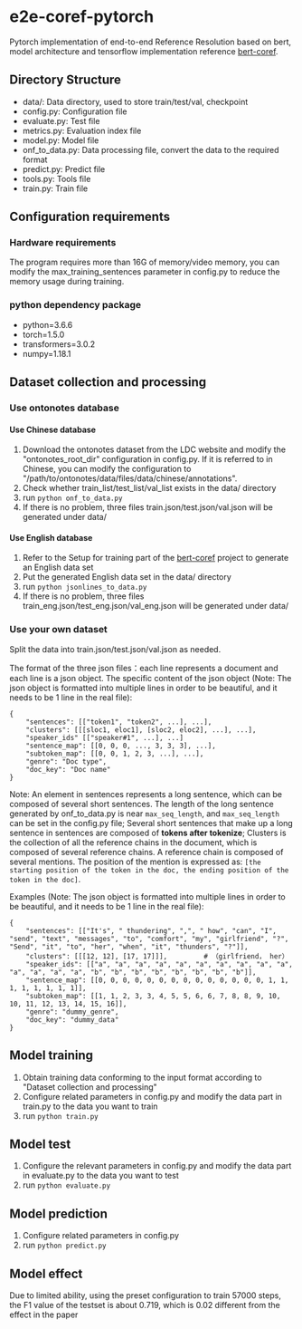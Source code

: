 # e2e-coref-pytorch

Pytorch implementation of end-to-end Reference Resolution based on bert, model architecture and tensorflow implementation reference [bert-coref](https://github.com/mandarjoshi90/coref).


## Directory Structure

+ data/: Data directory, used to store train/test/val, checkpoint
+ config.py: Configuration file
+ evaluate.py: Test file
+ metrics.py: Evaluation index file
+ model.py: Model file
+ onf_to_data.py: Data processing file, convert the data to the required format
+ predict.py: Predict file
+ tools.py: Tools file
+ train.py: Train file


## Configuration requirements

### Hardware requirements

The program requires more than 16G of memory/video memory, you can modify the max_training_sentences parameter in config.py to reduce the memory usage during training.

### python dependency package

+ python=3.6.6
+ torch=1.5.0
+ transformers=3.0.2
+ numpy=1.18.1


## Dataset collection and processing

### Use ontonotes database


#### Use Chinese database

1. Download the ontonotes dataset from the LDC website and modify the "ontonotes_root_dir" configuration in config.py. If it is referred to in Chinese, you can modify the configuration to "/path/to/ontonotes/data/files/data/chinese/annotations".
2. Check whether train_list/test_list/val_list exists in the data/ directory
3. run `python onf_to_data.py`
4. If there is no problem, three files train.json/test.json/val.json will be generated under data/

#### Use English database
1. Refer to the Setup for training part of the [bert-coref](https://github.com/mandarjoshi90/coref) project to generate an English data set
2. Put the generated English data set in the data/ directory
3. run `python jsonlines_to_data.py`
4. If there is no problem, three files train_eng.json/test_eng.json/val_eng.json will be generated under data/



### Use your own dataset

Split the data into train.json/test.json/val.json as needed.

The format of the three json files：each line represents a document and each line is a json object.
The specific content of the json object (Note: The json object is formatted into multiple lines in order to be beautiful, and it needs to be 1 line in the real file):

```
{
    "sentences": [["token1", "token2", ...], ...],
    "clusters": [[[sloc1, eloc1], [sloc2, eloc2], ...], ...],
    "speaker_ids" [["speaker#1", ...], ...]
    "sentence_map": [[0, 0, 0, ..., 3, 3, 3], ...],
    "subtoken_map": [[0, 0, 1, 2, 3, ...], ...],
    "genre": "Doc type",
    "doc_key": "Doc name"
}
```

Note: An element in sentences represents a long sentence, which can be composed of several short sentences. 
The length of the long sentence generated by onf_to_data.py is near `max_seq_length`, and `max_seq_length` can be set in the config.py file; 
Several short sentences that make up a long sentence in sentences are composed of **tokens after tokenize**; 
Clusters is the collection of all the reference chains in the document, which is composed of several reference chains.
A reference chain is composed of several mentions. The position of the mention is expressed as: `[the starting position of the token in the doc, the ending position of the token in the doc]`.

Examples (Note: The json object is formatted into multiple lines in order to be beautiful, and it needs to be 1 line in the real file):

```
{
    "sentences": [["It's", " thundering", ",", " how", "can", "I", "send", "text", "messages", "to", "comfort", "my", "girlfriend", "?", "Send", "it", "to", "her", "when", "it", "thunders", "?"]],
    "clusters": [[[12, 12], [17, 17]]],         # （girlfriend， her）
    "speaker_ids": [["a", "a", "a", "a", "a", "a", "a", "a", "a", "a", "a", "a", "a", "a", "b", "b", "b", "b", "b", "b", "b", "b"]],
    "sentence_map": [[0, 0, 0, 0, 0, 0, 0, 0, 0, 0, 0, 0, 0, 0, 1, 1, 1, 1, 1, 1, 1, 1]],
    "subtoken_map": [[1, 1, 2, 3, 3, 4, 5, 5, 6, 6, 7, 8, 8, 9, 10, 10, 11, 12, 13, 14, 15, 16]],
    "genre": "dummy_genre",
    "doc_key": "dummy_data"
}
```

## Model training

1. Obtain training data conforming to the input format according to "Dataset collection and processing"
2. Configure related parameters in config.py and modify the data part in train.py to the data you want to train
3. run `python train.py`


## Model test

1. Configure the relevant parameters in config.py and modify the data part in evaluate.py to the data you want to test
2. run `python evaluate.py`


## Model prediction

1. Configure related parameters in config.py
2. run `python predict.py`


## Model effect

Due to limited ability, using the preset configuration to train 57000 steps, the F1 value of the testset is about 0.719, which is 0.02 different from the effect in the paper
